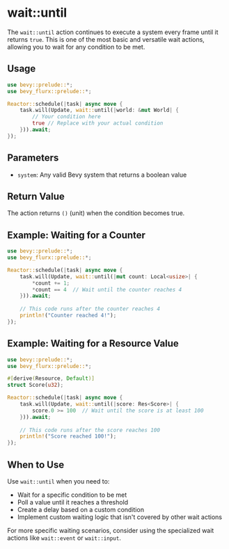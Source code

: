 # wait::until

The `wait::until` action continues to execute a system every frame until it returns `true`. This is one of the most basic and versatile wait actions, allowing you to wait for any condition to be met.

## Usage

```rust
use bevy::prelude::*;
use bevy_flurx::prelude::*;

Reactor::schedule(|task| async move {
    task.will(Update, wait::until(|world: &mut World| {
        // Your condition here
        true // Replace with your actual condition
    })).await;
});
```

## Parameters

- `system`: Any valid Bevy system that returns a boolean value

## Return Value

The action returns `()` (unit) when the condition becomes true.

## Example: Waiting for a Counter

```rust
use bevy::prelude::*;
use bevy_flurx::prelude::*;

Reactor::schedule(|task| async move {
    task.will(Update, wait::until(|mut count: Local<usize>| {
        *count += 1;
        *count == 4  // Wait until the counter reaches 4
    })).await;
    
    // This code runs after the counter reaches 4
    println!("Counter reached 4!");
});
```

## Example: Waiting for a Resource Value

```rust
use bevy::prelude::*;
use bevy_flurx::prelude::*;

#[derive(Resource, Default)]
struct Score(u32);

Reactor::schedule(|task| async move {
    task.will(Update, wait::until(|score: Res<Score>| {
        score.0 >= 100  // Wait until the score is at least 100
    })).await;
    
    // This code runs after the score reaches 100
    println!("Score reached 100!");
});
```

## When to Use

Use `wait::until` when you need to:
- Wait for a specific condition to be met
- Poll a value until it reaches a threshold
- Create a delay based on a custom condition
- Implement custom waiting logic that isn't covered by other wait actions

For more specific waiting scenarios, consider using the specialized wait actions like `wait::event` or `wait::input`.